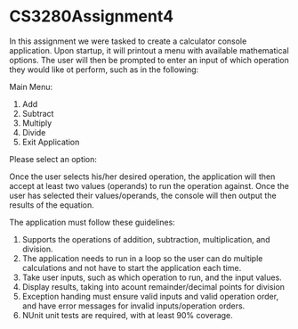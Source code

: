 # CS3280Assignment4

In this assignment we were tasked to create a calculator console application. Upon startup, it will printout a menu with available mathematical options. The user will then be prompted to enter an input of which operation they would like ot perform, such as in the following:

Main Menu:
1) Add
2) Subtract
3) Multiply
4) Divide
5) Exit Application

Please select an option: 

Once the user selects his/her desired operation, the application will then accept at least two values (operands) to run the operation against. Once the user has selected their values/operands, the console will then output the results of the equation.

The application must follow these guidelines:

1) Supports the operations of addition, subtraction, multiplication, and division.
2) The application needs to run in a loop so the user can do multiple calculations and not have to start the application each time.
3) Take user inputs, such as which operation to run, and the input values.
4) Display results, taking into acount remainder/decimal points for division
5) Exception handing must ensure valid inputs and valid operation order, and have error messages for invalid inputs/operation orders.
6) NUnit unit tests are required, with at least 90% coverage.
